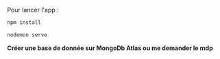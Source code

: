 Pour lancer l'app :

```bash
npm install
```
```bash
nodemon serve
```
**Créer une base de donnée sur MongoDb Atlas ou me demander le mdp**